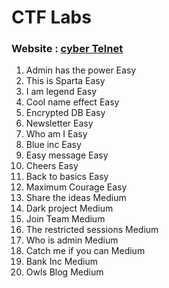# CTF Labs 

### Website : [cyber Telnet](https://cybertalents.com)

1. Admin has the power		 Easy
2. This is Sparta		 Easy
3. I am legend			 Easy
4. Cool name effect		 Easy
5. Encrypted DB			 Easy
6. Newsletter 			 Easy
7. Who am I			 Easy
8. Blue inc			 Easy
9. Easy message			 Easy
10. Cheers			 Easy
11. Back to basics		 Easy
12. Maximum Courage		 Easy
13. Share the ideas		 Medium
14. Dark project		 Medium
15. Join Team			 Medium
16. The restricted sessions	 Medium
17. Who is admin		 Medium
18. Catch me if you can		 Medium
19. Bank Inc			 Medium
20. Owls Blog			 Medium
